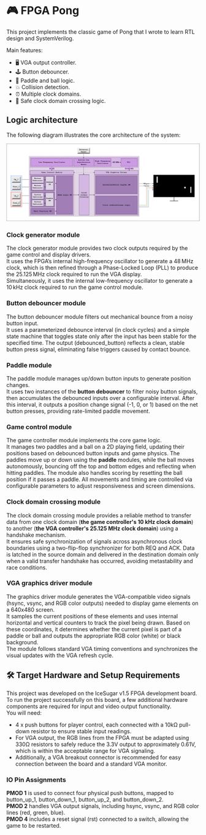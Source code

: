 # 🎮 FPGA Pong

This project implements the classic game of Pong that I wrote to learn RTL design and SystemVerilog.

Main features:
* 🖥️ VGA output controller.
* 🕹️ Button debouncer.
* 🏓 Paddle and ball logic.
* 💥 Collision detection.
* ⏰ Multiple clock domains.
* 🌉 Safe clock domain crossing logic.

## Logic architecture

The following diagram illustrates the core architecture of the system:

![Logic Architecture](./images/PongGame.jpg)

### Clock generator module

The clock generator module provides two clock outputs required by the game control and display drivers.  
It uses the FPGA’s internal high-frequency oscillator to generate a 48 MHz clock, which is then refined through a Phase-Locked Loop (PLL) to produce the 25.125 MHz clock required to run the VGA display.  
Simultaneously, it uses the internal low-frequency oscillator to generate a 10 kHz clock required to run the game control module.

### Button debouncer module

The button debouncer module filters out mechanical bounce from a noisy button input.  
It uses a parameterized debounce interval (in clock cycles) and a simple state machine that toggles state only after the input has been stable for the specified time. The output (debounced_button) reflects a clean, stable button press signal, eliminating false triggers caused by contact bounce.

### Paddle module

The paddle module manages up/down button inputs to generate position changes.  
It uses two instances of the **button debouncer** to filter noisy button signals, then accumulates the debounced inputs over a configurable interval. After this interval, it outputs a position change signal (-1, 0, or 1) based on the net button presses, providing rate-limited paddle movement.

### Game control module

The game controller module implements the core game logic.  
It manages two paddles and a ball on a 2D playing field, updating their positions based on debounced button inputs and game physics. The paddles move up or down using the **paddle** modules, while the ball moves autonomously, bouncing off the top and bottom edges and reflecting when hitting paddles. The module also handles scoring by resetting the ball position if it passes a paddle. All movements and timing are controlled via configurable parameters to adjust responsiveness and screen dimensions.

### Clock domain crossing module

The clock domain crossing module provides a reliable method to transfer data from one clock domain (**the game controller's 10 kHz clock domain**) to another (**the VGA controller's 25.125 MHz clock domain**) using a handshake mechanism.  
It ensures safe synchronization of signals across asynchronous clock boundaries using a two-flip-flop synchronizer for both REQ and ACK. Data is latched in the source domain and delivered in the destination domain only when a valid transfer handshake has occurred, avoiding metastability and race conditions.

### VGA graphics driver module

The graphics driver module generates the VGA-compatible video signals (hsync, vsync, and RGB color outputs) needed to display game elements on a 640x480 screen.  
It samples the current positions of these elements and uses internal horizontal and vertical counters to track the pixel being drawn. Based on these coordinates, it determines whether the current pixel is part of a paddle or ball and outputs the appropriate RGB color (white) or black background.  
The module follows standard VGA timing conventions and synchronizes the visual updates with the VGA refresh cycle.

## 🛠️ Target Hardware and Setup Requirements

This project was developed on the IceSugar v1.5 FPGA development board. To run the project successfully on this board, a few additional hardware components are required for input and video output functionality.  
You will need: 
* 4 x push buttons for player control, each connected with a 10kΩ pull-down resistor to ensure stable input readings. 
* For VGA output, the RGB lines from the FPGA must be adapted using 330Ω resistors to safely reduce the 3.3V output to approximately 0.61V, which is within the acceptable range for VGA signaling. 
* Additionally, a VGA breakout connector is recommended for easy connection between the board and a standard VGA monitor.

### IO Pin Assignments

**PMOD 1** is used to connect four physical push buttons, mapped to button_up_1, button_down_1, button_up_2, and button_down_2.  
**PMOD 2** handles VGA output signals, including hsync, vsync, and RGB color lines (red, green, blue).  
**PMOD 4** includes a reset signal (rst) connected to a switch, allowing the game to be restarted.
